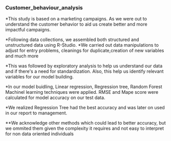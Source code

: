 ### Customer_behaviour_analysis

*This study is based on a marketing campaigns. As we were out to understand the customer behavior to aid us 
create better and more impactful campaigns.

*Following data collections, we assembled both structured and unstructured data using R-Studio. 
*We carried out data manipulations to adjust for entry problems, cleanings for duplicate,creation of new variables and much more

*This was followed by exploratory analysis to help us understand our data and if there's a need for standardization. Also, this help us identify relevant variables for our model building.

*In our model buidling, Linear regression, Regression tree, Random Forest Machinel learning techniques were applied.
RMSE and Mape score were calculated for model accuracy on our test data.

*We realized Regression Tree had the best accuracy and was later on used in our report to management.

**We acknowledge other methods which could lead to better accuracy, but we ommited them given the complexity it requires and not easy to interpret for non data oriented individuals

